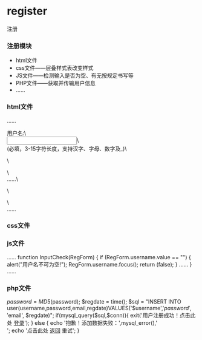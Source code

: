 register
===================================  
注册


### 注册模块
* html文件
* css文件——层叠样式表改变样式
* JS文件——检测输入是否为空、有无按规定书写等
* PHP文件——获取并传输用户信息
* ……

### html文件 
……
<form name="LoginForm" method="post" action="login.php" onSubmit="return InputCheck(this)”>\<br /\>  
	<p>\<br /\> 
		<label for="username" class="label">用户名:</label>\<br /\> 
		<input id="username" name="username" type="text" class="input" />\<br /\> 
		<span>(必填，3-15字符长度，支持汉字、字母、数字及_)</span>\<br /\> 
	<p/>\<br /\> 
	<p>\<br /\> 
		……\<br /\> 
	<p/>\<br /\> 
</form>\<br /\> 
……

### css文件 
<style type="text/css">\<br /\> 
       html<br /> 
	{<br /> 
		font-size:12px;<br /> 
	}<br /> 
       form<br /> 
	{<br /> 
		width:520px;<br />  
		margin: 0 auto;<br /> 
	}<br /> 
       label<br /> 
	{<br /> 
		float:left;<br />  
		width:70px;<br /> 
		margin-left:10px;<br /> 
	}<br /> 
       ……
</style>

### js文件 
……
function InputCheck(RegForm)
{
  if (RegForm.username.value == "")
  {
    alert("用户名不可为空!");
    RegForm.username.focus();
    return (false);
  }
  ……
}
……

### php文件 
$password = MD5($password);
$regdate = time();
$sql = "INSERT INTO user(username,password,email,regdate)VALUES('$username','$password','$email',
$regdate)";
if(mysql_query($sql,$conn)){
    exit('用户注册成功！点击此处 <a href="login.html">登录</a>');
} 
else {
    echo '抱歉！添加数据失败：',mysql_error(),'<br />';
    echo '点击此处 <a href="javascript:history.back(-1);">返回</a> 重试';
}